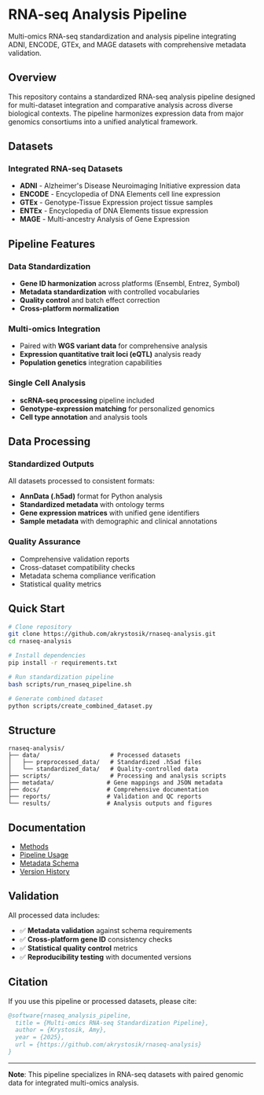 # RNA-seq Analysis Pipeline

Multi-omics RNA-seq standardization and analysis pipeline integrating ADNI, ENCODE, GTEx, and MAGE datasets with comprehensive metadata validation.

## Overview

This repository contains a standardized RNA-seq analysis pipeline designed for multi-dataset integration and comparative analysis across diverse biological contexts. The pipeline harmonizes expression data from major genomics consortiums into a unified analytical framework.

## Datasets

### Integrated RNA-seq Datasets
- **ADNI** - Alzheimer's Disease Neuroimaging Initiative expression data
- **ENCODE** - Encyclopedia of DNA Elements cell line expression
- **GTEx** - Genotype-Tissue Expression project tissue samples  
- **ENTEx** - Encyclopedia of DNA Elements tissue expression
- **MAGE** - Multi-ancestry Analysis of Gene Expression

## Pipeline Features

### Data Standardization
- **Gene ID harmonization** across platforms (Ensembl, Entrez, Symbol)
- **Metadata standardization** with controlled vocabularies
- **Quality control** and batch effect correction
- **Cross-platform normalization**

### Multi-omics Integration
- Paired with **WGS variant data** for comprehensive analysis
- **Expression quantitative trait loci (eQTL)** analysis ready
- **Population genetics** integration capabilities

### Single Cell Analysis
- **scRNA-seq processing** pipeline included
- **Genotype-expression matching** for personalized genomics
- **Cell type annotation** and analysis tools

## Data Processing

### Standardized Outputs
All datasets processed to consistent formats:
- **AnnData (.h5ad)** format for Python analysis
- **Standardized metadata** with ontology terms
- **Gene expression matrices** with unified gene identifiers
- **Sample metadata** with demographic and clinical annotations

### Quality Assurance
- Comprehensive validation reports
- Cross-dataset compatibility checks  
- Metadata schema compliance verification
- Statistical quality metrics

## Quick Start

```bash
# Clone repository  
git clone https://github.com/akrystosik/rnaseq-analysis.git
cd rnaseq-analysis

# Install dependencies
pip install -r requirements.txt

# Run standardization pipeline
bash scripts/run_rnaseq_pipeline.sh

# Generate combined dataset
python scripts/create_combined_dataset.py
```

## Structure

```
rnaseq-analysis/
├── data/                    # Processed datasets
│   ├── preprocessed_data/   # Standardized .h5ad files
│   └── standardized_data/   # Quality-controlled data
├── scripts/                 # Processing and analysis scripts
├── metadata/               # Gene mappings and JSON metadata  
├── docs/                   # Comprehensive documentation
├── reports/                # Validation and QC reports
└── results/                # Analysis outputs and figures
```

## Documentation

- [Methods](docs/RNASEQ_STANDARDIZATION_METHODS.md)
- [Pipeline Usage](docs/USAGE.md)
- [Metadata Schema](docs/METADATA_PROGRESS_VALIDATION_PLAN.md)
- [Version History](docs/VERSION.md)

## Validation

All processed data includes:
- ✅ **Metadata validation** against schema requirements
- ✅ **Cross-platform gene ID** consistency checks  
- ✅ **Statistical quality control** metrics
- ✅ **Reproducibility testing** with documented versions

## Citation

If you use this pipeline or processed datasets, please cite:

```bibtex
@software{rnaseq_analysis_pipeline,
  title = {Multi-omics RNA-seq Standardization Pipeline},
  author = {Krystosik, Amy},
  year = {2025}, 
  url = {https://github.com/akrystosik/rnaseq-analysis}
}
```


---
**Note**: This pipeline specializes in RNA-seq datasets with paired genomic data for integrated multi-omics analysis.
